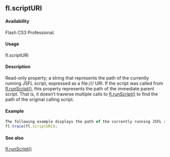 ## fl.scriptURI

#### Availability

Flash CS3 Professional.

#### Usage

fl.scriptURI

#### Description

Read-only property; a string that represents the path of the currently running JSFL script, expressed as a file:/// URI. If the script was called from [fl.runScript()](#!wielmic/developers-animatesdk-docs/test/flash_object_(fl)/fl62.md), this property represents the path of the immediate parent script. That is, it doesn’t traverse multiple calls to [fl.runScript()](#!wielmic/developers-animatesdk-docs/test/flash_object_(fl)/fl62.md) to find the path of the original calling script.

#### Example

```javascript
The following example displays the path of the currently running JSFL script in the Output panel:
fl.trace(fl.scriptURI);

```
#### See also

[fl.runScript()](#!wielmic/developers-animatesdk-docs/test/flash_object_(fl)/fl62.md)
